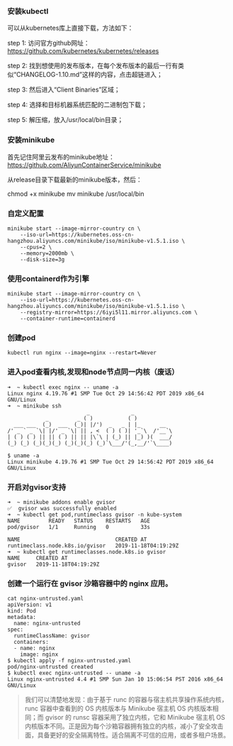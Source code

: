 ### 安装kubectl
可以从kubernetes库上直接下载，方法如下：

step 1: 访问官方github网址：https://github.com/kubernetes/kubernetes/releases

step 2: 找到想使用的发布版本，在每个发布版本的最后一行有类似“CHANGELOG-1.10.md”这样的内容，点击超链进入；

step 3: 然后进入“Client Binaries”区域；

step 4: 选择和目标机器系统匹配的二进制包下载；

step 5: 解压缩，放入/usr/local/bin目录；

### 安装minikube
首先记住阿里云发布的minikube地址：https://github.com/AliyunContainerService/minikube

从release目录下载最新的minikube版本，然后：

chmod +x minikube
mv minikube /usr/local/bin



### 自定义配置
```
minikube start --image-mirror-country cn \
    --iso-url=https://kubernetes.oss-cn-hangzhou.aliyuncs.com/minikube/iso/minikube-v1.5.1.iso \
    --cpus=2 \
    --memory=2000mb \
    --disk-size=3g
```


### 使用containerd作为引擎
```
minikube start --image-mirror-country cn \
    --iso-url=https://kubernetes.oss-cn-hangzhou.aliyuncs.com/minikube/iso/minikube-v1.5.1.iso \
    --registry-mirror=https://6iyi5l11.mirror.aliyuncs.com \
    --container-runtime=containerd
```

### 创建pod
```
kubectl run nginx --image=nginx --restart=Never
```
### 进入pod查看内核,发现和node节点同一内核（废话）
```
➜  ~ kubectl exec nginx -- uname -a                 
Linux nginx 4.19.76 #1 SMP Tue Oct 29 14:56:42 PDT 2019 x86_64 GNU/Linux
➜  ~ minikube ssh
                         _             _            
            _         _ ( )           ( )           
  ___ ___  (_)  ___  (_)| |/')  _   _ | |_      __  
/' _ ` _ `\| |/' _ `\| || , <  ( ) ( )| '_`\  /'__`\
| ( ) ( ) || || ( ) || || |\`\ | (_) || |_) )(  ___/
(_) (_) (_)(_)(_) (_)(_)(_) (_)`\___/'(_,__/'`\____)

$ uname -a
Linux minikube 4.19.76 #1 SMP Tue Oct 29 14:56:42 PDT 2019 x86_64 GNU/Linux

```
### 开启对gvisor支持
```
➜  ~ minikube addons enable gvisor
✅  gvisor was successfully enabled
➜  ~ kubectl get pod,runtimeclass gvisor -n kube-system
NAME         READY   STATUS    RESTARTS   AGE
pod/gvisor   1/1     Running   0          33s

NAME                              CREATED AT
runtimeclass.node.k8s.io/gvisor   2019-11-18T04:19:29Z
➜  ~ kubectl get runtimeclasses.node.k8s.io gvisor     
NAME     CREATED AT
gvisor   2019-11-18T04:19:29Z
```
### 创建一个运行在 gvisor 沙箱容器中的 nginx 应用。
```
cat nginx-untrusted.yaml
apiVersion: v1
kind: Pod
metadata:
  name: nginx-untrusted
spec:
  runtimeClassName: gvisor
  containers:
  - name: nginx
    image: nginx
$ kubectl apply -f nginx-untrusted.yaml
pod/nginx-untrusted created
$ kubectl exec nginx-untrusted -- uname -a
Linux nginx-untrusted 4.4 #1 SMP Sun Jan 10 15:06:54 PST 2016 x86_64 GNU/Linux
```
> 我们可以清楚地发现：由于基于 runc 的容器与宿主机共享操作系统内核，runc 容器中查看到的 OS 内核版本与 Minikube 宿主机 OS 内核版本相同；而 gvisor 的 runsc 容器采用了独立内核，它和 Minikube 宿主机 OS 内核版本不同。正是因为每个沙箱容器拥有独立的内核，减小了安全攻击面，具备更好的安全隔离特性。适合隔离不可信的应用，或者多租户场景。

